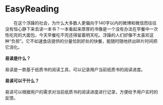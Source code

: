 # EasyReading
&emsp;&emsp;在这个浮躁的社会，为什么大多数人更偏向于140字以内的微博和微信而往往没有恒心静下来去读一本书？一本看起来厚厚的书像是一个没有办法在早餐中一次性吃完的大面包，今天早餐吃不完还得留着明天吃。浮躁的人们好像不太喜欢这种“负担”。它不如速食店提供的分量恰到好处的快餐，能随时随地挤出碎片时间把它消化。</br></br>
**易读是什么？**</br></br>
易读是一款基于纸质书的阅读工具，可以记录用户当前纸质书的阅读进度。</br></br>
**易读可以干什么？**</br></br>
易读可以根据用户的需求对当前纸质书的阅读进度进行记录，方便给予用户实时的反馈。</br></br>
